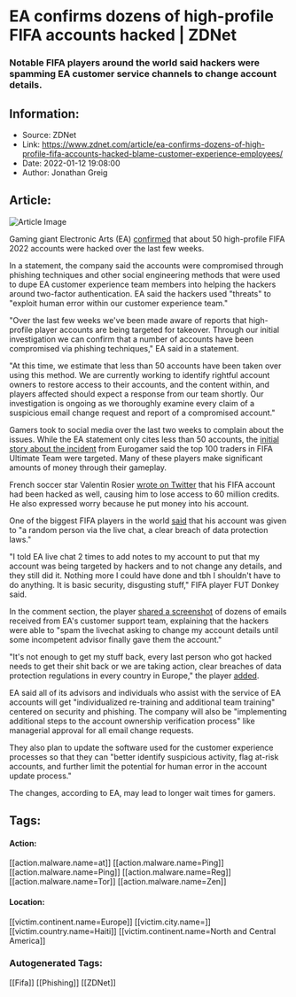 # EA confirms dozens of high-profile FIFA accounts hacked | ZDNet
### Notable FIFA players around the world said hackers were spamming EA customer service channels to change account details.

## Information:
+ Source: ZDNet
+ Link: https://www.zdnet.com/article/ea-confirms-dozens-of-high-profile-fifa-accounts-hacked-blame-customer-experience-employees/
+ Date: 2022-01-12 19:08:00
+ Author: Jonathan Greig


## Article:
![Article Image](https://www.zdnet.com/a/img/resize/910c21241a3b30256eadf919d6fa9af59d10a6d9/2018/11/19/db29fce8-1e2b-4ec6-bb98-b1e984538f07/ea.png?width=770&height=578&fit=crop&auto=webp)

Gaming giant Electronic Arts (EA) [confirmed](https://www.ea.com/en-gb/games/fifa/fifa-22/news/pitch-notes-fifa-22-account-takeover-update) that about 50 high-profile FIFA 2022 accounts were hacked over the last few weeks. 

In a statement, the company said the accounts were compromised through phishing techniques and other social engineering methods that were used to dupe EA customer experience team members into helping the hackers around two-factor authentication. EA said the hackers used "threats" to "exploit human error within our customer experience team."

"Over the last few weeks we've been made aware of reports that high-profile player accounts are being targeted for takeover. Through our initial investigation we can confirm that a number of accounts have been compromised via phishing techniques," EA said in a statement. 

"At this time, we estimate that less than 50 accounts have been taken over using this method. We are currently working to identify rightful account owners to restore access to their accounts, and the content within, and players affected should expect a response from our team shortly. Our investigation is ongoing as we thoroughly examine every claim of a suspicious email change request and report of a compromised account."

Gamers took to social media over the last two weeks to complain about the issues. While the EA statement only cites less than 50 accounts, the [initial story about the incident](https://www.eurogamer.net/articles/2022-01-06-fifa-ultimate-team-traders-say-theyre-being-targeted-by-hackers-who-are-clearing-their-accounts-of-fifa-points-and-coins) from Eurogamer said the top 100 traders in FIFA Ultimate Team were targeted. Many of these players make significant amounts of money through their gameplay. 

French soccer star Valentin Rosier [wrote on Twitter](https://twitter.com/VRosier19/status/1479520116953993227) that his FIFA account had been hacked as well, causing him to lose access to 60 million credits. He also expressed worry because he put money into his account. 

One of the biggest FIFA players in the world [said](https://twitter.com/FUTDonkey/status/1478860422170259459) that his account was given to "a random person via the live chat, a clear breach of data protection laws."






"I told EA live chat 2 times to add notes to my account to put that my account was being targeted by hackers and to not change any details, and they still did it. Nothing more I could have done and tbh I shouldn't have to do anything. It is basic security, disgusting stuff," FIFA player FUT Donkey said. 

In the comment section, the player [shared a screenshot](https://twitter.com/FUTDonkey/status/1478867744129003531) of dozens of emails received from EA's customer support team, explaining that the hackers were able to "spam the livechat asking to change my account details until some incompetent advisor finally gave them the account."

"It's not enough to get my stuff back, every last person who got hacked needs to get their shit back or we are taking action, clear breaches of data protection regulations in every country in Europe," the player [added](https://twitter.com/FUTDonkey/status/1478864721591812105). 

EA said all of its advisors and individuals who assist with the service of EA accounts will get "individualized re-training and additional team training" centered on security and phishing. The company will also be "implementing additional steps to the account ownership verification process" like managerial approval for all email change requests. 

They also plan to update the software used for the customer experience processes so that they can "better identify suspicious activity, flag at-risk accounts, and further limit the potential for human error in the account update process."

The changes, according to EA, may lead to longer wait times for gamers. 





## Tags:

#### Action:
[[action.malware.name=at]] [[action.malware.name=Ping]] [[action.malware.name=Ping]] [[action.malware.name=Reg]] [[action.malware.name=Tor]] [[action.malware.name=Zen]]

#### Location:
[[victim.continent.name=Europe]] [[victim.city.name=]] [[victim.country.name=Haiti]] [[victim.continent.name=North and Central America]]

### Autogenerated Tags:
[[Fifa]] [[Phishing]] [[ZDNet]]

